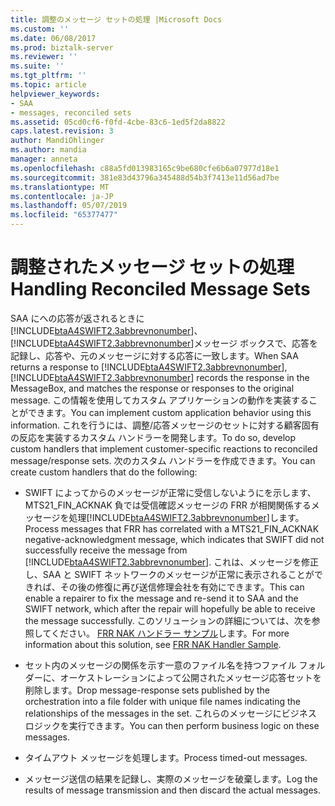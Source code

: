 ```yaml
---
title: 調整のメッセージ セットの処理 |Microsoft Docs
ms.custom: ''
ms.date: 06/08/2017
ms.prod: biztalk-server
ms.reviewer: ''
ms.suite: ''
ms.tgt_pltfrm: ''
ms.topic: article
helpviewer_keywords:
- SAA
- messages, reconciled sets
ms.assetid: 05cd0cf6-f0fd-4cbe-83c6-1ed5f2da8822
caps.latest.revision: 3
author: MandiOhlinger
ms.author: mandia
manager: anneta
ms.openlocfilehash: c88a5fd013983165c9be680cfe6b6a07977d18e1
ms.sourcegitcommit: 381e83d43796a345488d54b3f7413e11d56ad7be
ms.translationtype: MT
ms.contentlocale: ja-JP
ms.lasthandoff: 05/07/2019
ms.locfileid: "65377477"
---
```

# <a name="handling-reconciled-message-sets"></a><span data-ttu-id="6c08a-102">調整されたメッセージ セットの処理</span><span class="sxs-lookup"><span data-stu-id="6c08a-102">Handling Reconciled Message Sets</span></span>
<span data-ttu-id="6c08a-103">SAA にへの応答が返されるときに[!INCLUDE[btaA4SWIFT2.3abbrevnonumber](../../includes/btaa4swift2-3abbrevnonumber-md.md)]、[!INCLUDE[btaA4SWIFT2.3abbrevnonumber](../../includes/btaa4swift2-3abbrevnonumber-md.md)]メッセージ ボックスで、応答を記録し、応答や、元のメッセージに対する応答に一致します。</span><span class="sxs-lookup"><span data-stu-id="6c08a-103">When SAA returns a response to [!INCLUDE[btaA4SWIFT2.3abbrevnonumber](../../includes/btaa4swift2-3abbrevnonumber-md.md)], [!INCLUDE[btaA4SWIFT2.3abbrevnonumber](../../includes/btaa4swift2-3abbrevnonumber-md.md)] records the response in the MessageBox, and matches the response or responses to the original message.</span></span> <span data-ttu-id="6c08a-104">この情報を使用してカスタム アプリケーションの動作を実装することができます。</span><span class="sxs-lookup"><span data-stu-id="6c08a-104">You can implement custom application behavior using this information.</span></span> <span data-ttu-id="6c08a-105">これを行うには、調整/応答メッセージのセットに対する顧客固有の反応を実装するカスタム ハンドラーを開発します。</span><span class="sxs-lookup"><span data-stu-id="6c08a-105">To do so, develop custom handlers that implement customer-specific reactions to reconciled message/response sets.</span></span> <span data-ttu-id="6c08a-106">次のカスタム ハンドラーを作成できます。</span><span class="sxs-lookup"><span data-stu-id="6c08a-106">You can create custom handlers that do the following:</span></span>  

- <span data-ttu-id="6c08a-107">SWIFT によってからのメッセージが正常に受信しないようにを示します、MTS21_FIN_ACKNAK 負では受信確認メッセージの FRR が相関関係するメッセージを処理[!INCLUDE[btaA4SWIFT2.3abbrevnonumber](../../includes/btaa4swift2-3abbrevnonumber-md.md)]します。</span><span class="sxs-lookup"><span data-stu-id="6c08a-107">Process messages that FRR has correlated with a MTS21_FIN_ACKNAK negative-acknowledgment message, which indicates that SWIFT did not successfully receive the message from [!INCLUDE[btaA4SWIFT2.3abbrevnonumber](../../includes/btaa4swift2-3abbrevnonumber-md.md)].</span></span> <span data-ttu-id="6c08a-108">これは、メッセージを修正し、SAA と SWIFT ネットワークのメッセージが正常に表示されることができれば、その後の修復に再び送信修理会社を有効にできます。</span><span class="sxs-lookup"><span data-stu-id="6c08a-108">This can enable a repairer to fix the message and re-send it to SAA and the SWIFT network, which after the repair will hopefully be able to receive the message successfully.</span></span> <span data-ttu-id="6c08a-109">このソリューションの詳細については、次を参照してください。 [FRR NAK ハンドラー サンプル](../../adapters-and-accelerators/accelerator-swift/frr-nak-handler-sample.md)します。</span><span class="sxs-lookup"><span data-stu-id="6c08a-109">For more information about this solution, see [FRR NAK Handler Sample](../../adapters-and-accelerators/accelerator-swift/frr-nak-handler-sample.md).</span></span>  

- <span data-ttu-id="6c08a-110">セット内のメッセージの関係を示す一意のファイル名を持つファイル フォルダーに、オーケストレーションによって公開されたメッセージ応答セットを削除します。</span><span class="sxs-lookup"><span data-stu-id="6c08a-110">Drop message-response sets published by the orchestration into a file folder with unique file names indicating the relationships of the messages in the set.</span></span> <span data-ttu-id="6c08a-111">これらのメッセージにビジネス ロジックを実行できます。</span><span class="sxs-lookup"><span data-stu-id="6c08a-111">You can then perform business logic on these messages.</span></span>  

- <span data-ttu-id="6c08a-112">タイムアウト メッセージを処理します。</span><span class="sxs-lookup"><span data-stu-id="6c08a-112">Process timed-out messages.</span></span>  

- <span data-ttu-id="6c08a-113">メッセージ送信の結果を記録し、実際のメッセージを破棄します。</span><span class="sxs-lookup"><span data-stu-id="6c08a-113">Log the results of message transmission and then discard the actual messages.</span></span>

